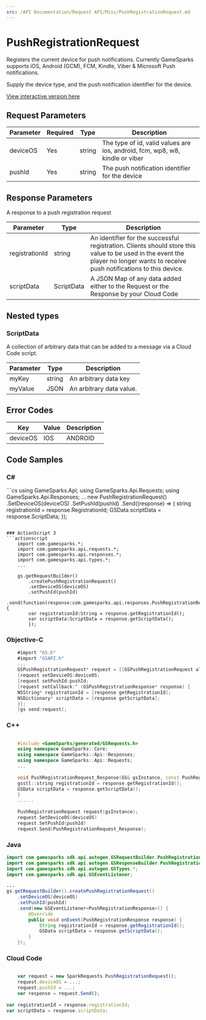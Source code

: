```yaml
---
src: /API Documentation/Request API/Misc/PushRegistrationRequest.md
---
```


# PushRegistrationRequest


Registers the current device for push notifications. Currently GameSparks supports iOS, Android (GCM), FCM, Kindle, Viber & Microsoft Push notifications.

Supply the device type, and the push notification identifier for the device.


<a href="https://api.gamesparks.net/#pushregistrationrequest" target="_gsapi">View interactive version here</a>

## Request Parameters

Parameter | Required | Type | Description
--------- | -------- | ---- | -----------
deviceOS | Yes | string | The type of id, valid values are ios, android, fcm, wp8, w8, kindle or viber
pushId | Yes | string | The push notification identifier for the device

## Response Parameters


A response to a push registration request 

Parameter | Type | Description
--------- | ---- | -----------
registrationId | string | An identifier for the successful registration.  Clients should store this value to be used in the event the player no longer wants to receive push notifications to this device.
scriptData | ScriptData | A JSON Map of any data added either to the Request or the Response by your Cloud Code

## Nested types

### ScriptData

A collection of arbitrary data that can be added to a message via a Cloud Code script.

Parameter | Type | Description
--------- | ---- | -----------
myKey | string | An arbitrary data key
myValue | JSON | An arbitrary data value.

## Error Codes

Key | Value | Description
--------- | ----------- | -----------
deviceOS | IOS|ANDROID|WP8|W8|KINDLE|VIBER|FCM | deviceOS is not a valid value

## Code Samples

<h3>C#</h3>
```cs
	using GameSparks.Api;
	using GameSparks.Api.Requests;
	using GameSparks.Api.Responses;
	...
	new PushRegistrationRequest()
		.SetDeviceOS(deviceOS)
		.SetPushId(pushId)
		.Send((response) => {
		string registrationId = response.RegistrationId; 
		GSData scriptData = response.ScriptData; 
		});

```

### ActionScript 3
```actionscript
	import com.gamesparks.*;
	import com.gamesparks.api.requests.*;
	import com.gamesparks.api.responses.*;
	import com.gamesparks.api.types.*;
	...
	
	gs.getRequestBuilder()
	    .createPushRegistrationRequest()
		.setDeviceOS(deviceOS)
		.setPushId(pushId)
		.send(function(response:com.gamesparks.api.responses.PushRegistrationResponse):void {
		var registrationId:String = response.getRegistrationId(); 
		var scriptData:ScriptData = response.getScriptData(); 
		});

```

### Objective-C
```objectivec
	#import "GS.h"
	#import "GSAPI.h"
	...
	GSPushRegistrationRequest* request = [[GSPushRegistrationRequest alloc] init];
	[request setDeviceOS:deviceOS;
	[request setPushId:pushId;
	[request setCallback:^ (GSPushRegistrationResponse* response) {
	NSString* registrationId = [response getRegistrationId]; 
	NSDictionary* scriptData = [response getScriptData]; 
	}];
	[gs send:request];

```

### C++
```cpp

	#include <GameSparks/generated/GSRequests.h>
	using namespace GameSparks::Core;
	using namespace GameSparks::Api::Responses;
	using namespace GameSparks::Api::Requests;
	...
	
	void PushRegistrationRequest_Response(GS& gsInstance, const PushRegistrationResponse& response) {
	gsstl::string registrationId = response.getRegistrationId(); 
	GSData scriptData = response.getScriptData(); 
	}
	......
	
	PushRegistrationRequest request(gsInstance);
	request.SetDeviceOS(deviceOS)
	request.SetPushId(pushId)
	request.Send(PushRegistrationRequest_Response);
```

### Java
```java
import com.gamesparks.sdk.api.autogen.GSRequestBuilder.PushRegistrationRequest;
import com.gamesparks.sdk.api.autogen.GSResponseBuilder.PushRegistrationResponse;
import com.gamesparks.sdk.api.autogen.GSTypes.*;
import com.gamesparks.sdk.api.GSEventListener;

...
gs.getRequestBuilder().createPushRegistrationRequest()
	.setDeviceOS(deviceOS)
	.setPushId(pushId)
	.send(new GSEventListener<PushRegistrationResponse>() {
		@Override
		public void onEvent(PushRegistrationResponse response) {
			String registrationId = response.getRegistrationId(); 
			GSData scriptData = response.getScriptData(); 
		}
	});

```

### Cloud Code
```javascript

	var request = new SparkRequests.PushRegistrationRequest();
	request.deviceOS = ...;
	request.pushId = ...;
	var response = request.Send();
	
var registrationId = response.registrationId; 
var scriptData = response.scriptData; 
```


